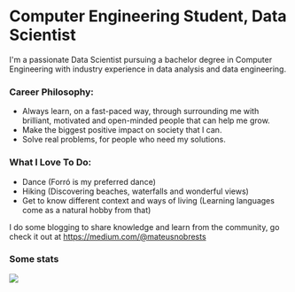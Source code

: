 # Computer Engineering Student, Data Scientist

I'm a passionate Data Scientist pursuing a bachelor degree in Computer Engineering with industry experience in data analysis and data engineering.

### Career Philosophy:
- Always learn, on a fast-paced way, through surrounding me with brilliant, motivated and open-minded people that can help me grow.
- Make the biggest positive impact on society that I can.
- Solve real problems, for people who need my solutions.

### What I Love To Do:
- Dance (Forró is my preferred dance)
- Hiking (Discovering beaches, waterfalls and wonderful views)
- Get to know different context and ways of living (Learning languages come as a natural hobby from that)

I do some blogging to share knowledge and learn from the community, go check it out at https://medium.com/@mateusnobrests

### Some stats

<div class='stats'>
  <a href="https://github.com/anuraghazra/github-readme-stats">
    <img align="center" src="https://github-readme-stats.vercel.app/api/top-langs/?username=mateusnobre&layout=compact&hide=html,css,scss&langs_count=6" />
  </a>
</div>
